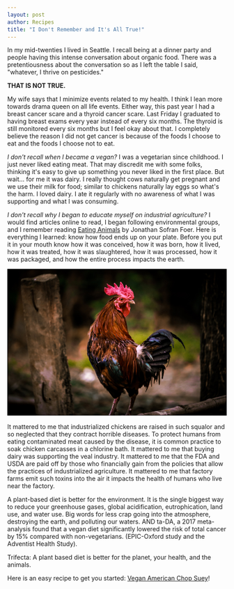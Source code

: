 ```yaml
---
layout: post
author: Recipes
title: "I Don't Remember and It's All True!"
---
```


In my mid-twenties I lived in Seattle. I recall being at a dinner party and people having this intense conversation about organic food. There was a pretentiousness about the conversation so as I left the table I said, "whatever, I thrive on pesticides."

**THAT IS NOT TRUE.**

My wife says that I minimize events related to my health. I think I lean more towards drama queen on all life events. Either way, this past year I had a breast cancer scare and a thyroid cancer scare. Last Friday I graduated to having breast exams every year instead of every six months. The thyroid is still monitored every six months but I feel okay about that. I completely believe the reason I did not get cancer is because of the foods I choose to eat and the foods I choose not to eat.

_I don't recall when I became a vegan?_ I was a vegetarian since childhood. I just never liked eating meat.  That may discredit me with some folks, thinking it's easy to give up something you never liked in the first place. But wait... for me it was dairy. I really thought cows naturally get pregnant and we use their milk for food; similar to chickens naturally lay eggs so what's the harm. I loved dairy. I ate it regularly with no awareness of what I was supporting and what I was consuming. 

_I don't recall why I began to educate myself on industrial agriculture?_ I would find articles online to read, I began following environmental groups, and I remember reading [Eating Animals](https://www.goodreads.com/book/show/6604712-eating-animals) by Jonathan Sofran Foer. Here is everything I learned: know how food ends up on your plate. Before you put it in your mouth know how it was conceived, how it was born, how it lived, how it was treated, how it was slaughtered, how it was processed, how it was packaged, and how the entire process impacts the earth.

![Photo by Kazi Faiz Ahmed Jeem on Unsplash](/images/2020-02-23_rooster.jpg)

It mattered to me that industrialized chickens are raised in such squalor and so neglected that they contract horrible diseases. To protect humans from eating contaminated meat caused by the disease, it is common practice to soak chicken carcasses in a chlorine bath. It mattered to me that buying dairy was supporting the veal industry. It mattered to me that the FDA and USDA are paid off by those who financially gain from the policies that allow the practices of industrialized agriculture. It mattered to me that factory farms emit such toxins into the air it impacts the health of humans who live near the factory.

A plant-based diet is better for the environment. It is the single biggest way to reduce your greenhouse gases, global acidification, eutrophication, land use, and water use. Big words for less crap going into the atmosphere, destroying the earth, and polluting our waters. AND ta-DA, a 2017 meta-analysis found that a vegan diet significantly lowered the risk of total cancer by 15% compared with non-vegetarians. (EPIC-Oxford study and the Adventist Health Study).

Trifecta: A plant based diet is better for the planet, your health, and the animals. 

Here is an easy recipe to get you started: [Vegan American Chop Suey](https://jonahwithoutthewhale.com/vegan-american-chop-suey/)!
